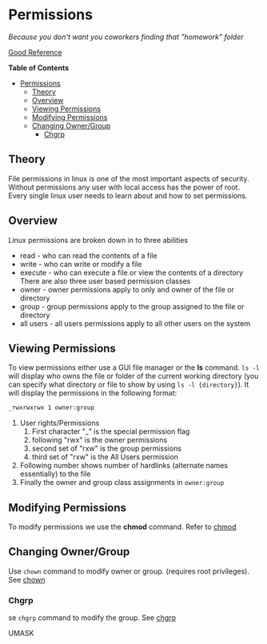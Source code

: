 # Permissions
*Because you don't want you coworkers finding that "homework" folder*

[Good Reference](https://www.linux.com/training-tutorials/understanding-linux-file-permissions/)

**Table of Contents**
- [Permissions](#permissions)
  - [Theory](#theory)
  - [Overview](#overview)
  - [Viewing Permissions](#viewing-permissions)
  - [Modifying Permissions](#modifying-permissions)
  - [Changing Owner/Group](#changing-ownergroup)
    - [Chgrp](#chgrp)
## Theory
File permissions in linux is one of the most important aspects of security. Without permissions any user with local access has the power of root. Every single linux user needs to learn about and how to set permissions.
## Overview
Linux permissions are broken down in to three abilities
* read - who can read the contents of a file
* write - who can write or modify a file
* execute - who can execute a file or view the contents of a directory
There are also three user based permission classes
* owner - owner permissions apply to only and owner of the file or directory
* group - group permissions apply to the group assigned to the file or directory
* all users - all users permissions apply to all other users on the system
## Viewing Permissions
To view permissions either use a GUI file manager or the **ls** command. `ls -l` will display who owns the file or folder of the current working directory (you can specify what directory or file to show by using `ls -l {directory}`). It will display the permissions in the following format:
```sh
_rwxrwxrwx 1 owner:group
```
1. User rights/Permissions
    1. First character  "_" is the special permission flag
    2. following "rwx" is the owner permissions
    3. second set of "rxw" is the group permissions
    4. third set of "rxw" is the All Users permission
2. Following number shows number of hardlinks (alternate names essentially) to the file
3. Finally the owner and group class assignments in `owner:group`
## Modifying Permissions
To modify permissions we use the **chmod** command. Refer to [chmod](../../GNU/Core_Utils/Changing_File_Attributes/chmod.md)
## Changing Owner/Group
Use `chown` command to modify owner or group. (requires root privileges). See [chown](../../GNU/Core_Utils/Changing_File_Attributes/chown.md)
### Chgrp
se `chgrp` command to modify the group. See [chgrp](../../GNU/Core_Utils/Changing_File_Attributes/chgrp.md)

UMASK
